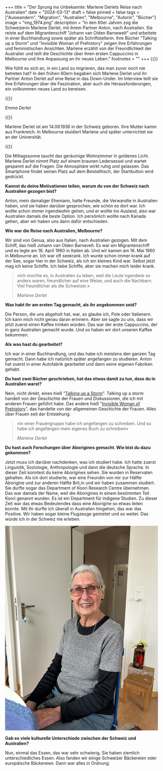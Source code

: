 +++
title = "Der Sprung ins Unbekannte: Marlene Derlets Reise nach Australien"
date = "2024-03-13"
draft = false
pinned = false
tags = ["Auswandern", "Migration", "Australien", "Melbourne", "Autorin", "Bücher"]
image = "img_1974.png"
description = "In den 60er Jahren zog die Schweizerin Marlene Derlet, mit ihrem Partner Anton, nach Australien. Sie reiste auf dem Migrantenschiff \"Johann van Olden Barnewelt\" und arbeitete in einer Buchhandlung sowie später als Schriftstellerin. Ihre Bücher \"Talking up a Storm\" und \"Invisible Woman of Prehistory\" zeigen ihre Erfahrungen und feministischen Ansichten. Marlene erzählt von der Freundlichkeit der Australier und teilt die Geschichte über ihren ersten Cappuccino in Melbourne und ihre Anpassung an ihr neues Leben."
footnotes = ""
+++
{{<lead>}}

Wie fühlt es sich an, in ein Land zu migrieren, das man zuvor noch nie betreten hat? In den frühen 60ern begaben sich Marlene Derlet und ihr Partner Anton Derlet auf eine Reise in das Down-Under. Im Interview teilt sie ihre Erfahrungen über die Faszination, aber auch die Herausforderungen, ein vollkommen neues Land zu bereisen.

{{</lead>}}

*Emma Derlet*

{{<box>}}

Marlene Derlet ist am 14.09.1936 in der Schweiz geboren. Ihre Mutter kamm aus Frankreich. In Melbourne stuidiert Marlene und später unterrichtet sie an der Universität.

{{</box>}}

Die Mittagssonne taucht das geräumige Wohnzimmer in goldenes Licht. Marlene Derlet nimmt Platz auf einem braunen Ledersessel und wartet gespannt auf die Fragen. Die Atmosphäre wirkt ruhig und gelassen. Das Smartphone findet seinen Platz auf dem Beistelltisch, der Startbutton wird gedrückt.

**Kannst du deine Motivationen teilen, warum du von der Schweiz nach Australien gezogen bist?**

Anton, mein damaliger Ehemann, hatte Freunde, die Verwandte in Australien haben, und sie haben darüber gesprochen, wie schön es dort war. Ich wollte schon immer irgendwohin gehen, und er wollte ins Ausland, also war Australien damals die beste Option. Ich persönlich wollte nach Kanada gehen, aber wir haben uns dann dafür entschieden.

**Wie war die Reise nach Australien, Melbourne?**                                   

Wir sind von Genua, also aus Italien, nach Australien gezogen. Mit dem Schiff, das hieß Johann van Olden Barnevelt. Es war ein Migrantenschiff und es legte am 18. April 1960 in Italien ab. Und wir kamen am 16. Mai 1960 in Melbourne an. Ich war oft seekrank. Ich wurde schon immer krank auf der See, sogar hier in der Schweiz, als ich ein kleines Kind war. Selbst jetzt mag ich keine Schiffe. Ich liebe Schiffe, aber sie machen mich leider krank.

> «Ich mochte es, in Australien zu leben, weil die Leute irgendwie so anders waren, freundlicher auf eine Weise, und auch die Nachbarn. Viel freundlicher als die Schweizer.»
>
> *Marlene Derlet*

**Was habt ihr am ersten Tag gemacht, als ihr angekommen seid?**

Die Person, die uns abgeholt hat, war, so glaube ich, Pole oder Italienern. Ich kann mich nicht genau daran erinnern. Aber sie sagte zu uns, dass wir jetzt zuerst einen Kaffee trinken würden. Das war der erste Cappuccino, der in ganz Australien gemacht wurde. Und so haben wir dort unseren Kaffee bekommen.

**Als was hast du gearbeitet?**

Ich war in einer Buchhandlung, und das habe ich meistens den ganzen Tag gemacht. Dann habe ich natürlich später angefangen zu studieren. Anton hat zuerst in einer Autofabrik gearbeitet und dann seine eigenen Fabriken gehabt.

**Du hast zwei Bücher geschrieben, hat das etwas damit zu tun, dass du in Australien warst?**

Nein, nicht direkt, eines hieß "[Talking up a Storm](https://www.londoncourtbooks.com.au/bookstore/p/talking-up-a-storm)". Talking up a storm handelt von der Geschichte der Frauen und Diskussionen, die ich mit anderen Frauen geführt habe. Das andere hieß "[Invisible Woman of Prehistory](https://www.spinifexpress.com.au/marlenederlet)", das handelte von der allgemeinen Geschichte der Frauen. Alles über Frauen seit der Entstehung.

> «In einer Frauengruppe habe ich angefangen zu schreiben. Und so habe ich angefangen mein eigenes Buch zu schreiben»
>
> *Marlene Derlet*

**Du hast auch Forschungen über Aborigines gemacht. Wie bist du dazu gekommen?**

Jetzt muss ich darüber nachdenken, was ich studiert habe. Ich hatte zuerst Linguistik, Soziologie, Anthropologie und dann die deutsche Sprache. In dieser Zeit konntest du keine Aborigines sehen. Sie wurden in Reservaten gehalten. Als ich dort studierte, war eine Freundin von mir zur Hälfte Aborigine und zur anderen Hälfte Brit,in und wir haben zusammen studiert. Sie durfte sogar das Department of Koori Research Centre übernehmen. Das war damals der Name, weil die Aborigines in einem bestimmten Teil Koori genannt wurden. Es ist ein Department für indigene Studien. Zu dieser Zeit war das etwas Bedeutendes dass eine Aborigine so etwas leiten konnte. Mit ihr durfte ich überall in Australien hingehen, das war das Positive. Wir haben sogar kleine Flugzeuge gemietet und so weiter. Das würde ich in der Schweiz nie erleben.

![Marlene Derlet ist in den 60ern nach Australien Melbourne ausgewandert. 2008 kam sie wegen ihren Enkelkindern wieder zurück in die Schweiz. Heute lebt sie in einer kleinen Wohnung ausserhalb von Basel.](whatsapp-image-2024-02-24-at-1.50.40-pm.jpeg)

**Gab es viele kulturelle Unterschiede zwischen der Schweiz und Australien?**

Nun, einmal das Essen, das war sehr schwierig. Sie haben ziemlich unterschiedliches Essen. Also fanden wir einige Schweizer Bäckereien oder europäische Bäckereien. Dann war alles in Ordnung.